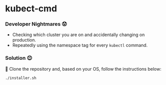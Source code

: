 # kubect-cmd

### Developer Nightmares 😟
- Checking which cluster you are on and accidentally changing on production.
- Repeatedly using the namespace tag for every `kubectl` command.

### Solution 😊
:rocket: Clone the repository and, based on your OS, follow the instructions below:

```sh
./installer.sh
```